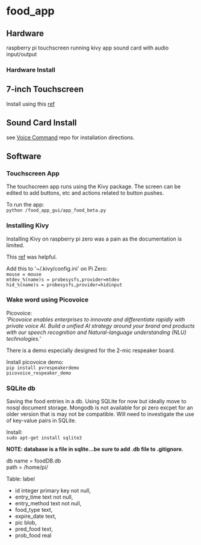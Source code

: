 # food_app


## Hardware
raspberry pi
touchscreen running kivy app
sound card with audio input/output

### Hardware Install
## 7-inch Touchscreen  
Install using this [ref](http://www.lcdwiki.com/7inch_HDMI_Display-C#Step_3.2C_Drive_the_5inch_HDMI_Display-B_with_the_Raspberry_Pi)  

## Sound Card Install 
see [Voice Command](https://github.com/ttompk/voice_command) repo for installation directions.  


## Software

### Touchscreen App
The touchscreen app runs using the Kivy package.  The screen can be edited to add buttons, etc and actions related to button pushes.   
  
To run the app:  
`python /food_app_gui/app_food_beta.py`  


### Installing Kivy
Installing Kivy on raspberry pi zero was a pain as the documentation is limited.  

This [ref](http://mattrichardson.com/kivy-gpio-raspberry-pi-touch/index.html) was helpful.  

Add this to '~/.kivy/config.ini' on Pi Zero:   
`mouse = mouse`  
`mtdev_%(name)s = probesysfs,provider=mtdev`  
`hid_%(name)s = probesysfs,provider=hidinput`  


### Wake word using Picovoice  
Picovoice:  
_'Picovoice enables enterprises to innovate and differentiate rapidly with private voice AI. Build a unified AI strategy around your brand and products with our speech recognition and Natural-language understanding (NLU) technologies.'_  

There is a demo especially designed for the 2-mic respeaker board.  

Install picovoice demo:  
`pip install pvrespeakerdemo`  
`picovoice_respeaker_demo`  


### SQLite db
Saving the food entries in a db. Using SQLite for now but ideally move to nosql document storage. Mongodb is not available for pi zero excpet for an older version that is may not be compatible. Will need to investigate the use of key-value pairs in SQLite.  

Install:  
`sudo apt-get install sqlite3`  

__NOTE: database is a file in sqlite...be sure to add .db file to .gitignore.__  

db name =  foodDB.db  
path =     /home/pi/  

Table: label  
* id  integer  primary key  not null,
* entry_time  text not null,  
* entry_method  text  not null,  
* food_type  text,  
* expire_date  text,  
* pic  blob,  
* pred_food  text,  
* prob_food  real  





